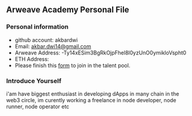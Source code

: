 ## Arweave Academy Personal File

### Personal information

- github account: akbardwi
- Email: akbar.dwi14@gmail.com
- Arweave Address: -Ty14xESim3BgRkOjpFhel8l0yzUnO0ymikloVspht0
- ETH Address: 
- Please finish this [form](https://docs.google.com/forms/d/e/1FAIpQLSfWA5fIIcBgmRppm3jNz5vmf9Mai_QMVil-2pO4r7YKn_Zhtw/viewform?usp=sf_link) to join in the talent pool.

### Introduce Yourself
 i'am have biggest enthusiast in developing dApps in many chain in the web3 circle, im curently working a freelance in node developer, node runner, node operator etc
